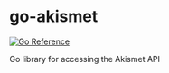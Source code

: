 # go-akismet

[![Go Reference](https://pkg.go.dev/badge/github.com/shogo82148/go-akismet.svg)](https://pkg.go.dev/github.com/shogo82148/go-akismet)

Go library for accessing the Akismet API
